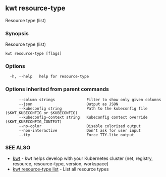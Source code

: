 ## kwt resource-type

Resource type (list)

### Synopsis

Resource type (list)

```
kwt resource-type [flags]
```

### Options

```
  -h, --help   help for resource-type
```

### Options inherited from parent commands

```
      --column strings              Filter to show only given columns
      --json                        Output as JSON
      --kubeconfig string           Path to the kubeconfig file ($KWT_KUBECONFIG or $KUBECONFIG)
      --kubeconfig-context string   Kubeconfig context override ($KWT_KUBECONFIG_CONTEXT)
      --no-color                    Disable colorized output
      --non-interactive             Don't ask for user input
      --tty                         Force TTY-like output
```

### SEE ALSO

* [kwt](kwt.md)	 - kwt helps develop with your Kubernetes cluster (net, registry, resource, resource-type, version, workspace)
* [kwt resource-type list](kwt_resource-type_list.md)	 - List all resource types

